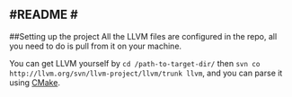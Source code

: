 #README #
----------------------------
##Setting up the project
All the LLVM files are configured in the repo, all you need to do is pull from it on your machine.

You can get LLVM yourself by `cd /path-to-target-dir/` then `svn co http://llvm.org/svn/llvm-project/llvm/trunk llvm`, and you can parse it using [CMake](http://llvm.org/docs/CMake.html).



